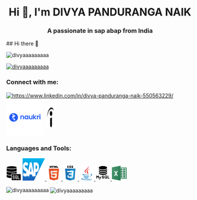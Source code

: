 
<h1 align="center">Hi 👋, I'm DIVYA PANDURANGA NAIK</h1>
<h3 align="center">A passionate in sap abap from India</h3>
## Hi there 👋

<!--
**divyaaaaaaaaa/divyaaaaaaaaa** is a ✨ _special_ ✨ repository because its `README.md` (this file) appears on your GitHub profile.

Here are some ideas to get you started:

- 🔭 I’m currently working on **Report**
- 🌱 I’m currently learning **Sap Abap**
- 👯 I’m looking to collaborate on **sap abap**

- 📫 How to reach me: **divyapnaik2000@gmail.com**
- 
-->

<p align="left"> <img src="https://komarev.com/ghpvc/?username=divyaaaaaaaaa&label=Profile%20views&color=0e75b6&style=flat" alt="divyaaaaaaaaa" /> </p>

<p align="left"> <a href="https://github.com/ryo-ma/github-profile-trophy"><img src="https://github-profile-trophy.vercel.app/?username=divyaaaaaaaaa" alt="divyaaaaaaaaa" /></a> </p>



<h3 align="left">Connect with me:</h3>
<p align="left">
<a href="https://linkedin.com/in/https://www.linkedin.com/in/divya-panduranga-naik-550563229/" target="blank"><img align="center" src="https://raw.githubusercontent.com/rahuldkjain/github-profile-readme-generator/master/src/images/icons/Social/linked-in-alt.svg" alt="https://www.linkedin.com/in/divya-panduranga-naik-550563229/" height="30" width="40" /></a>
<a href="https://www.naukri.com/mnjuser/profile?id=&altresid" target="_blank"><img align="center" src="https://github.com/divyaaaaaaaaa/my-assets/blob/main/naukri.jpg" alt="naukri" height="100" width="100"/></a>
  <a href="https://profile.indeed.com/?hl=en_IN&co=IN&from=gnav-indapply-SmartApply&_ga=2.3318832.1001169202.1758709669-1560665365.1738902267" target="_blank"><img align="center" src="https://github.com/divyaaaaaaaaa/my-assets/blob/main/indeed.png" alt="indeed" height="60" width="30"></a>
</p> 

<h3 align="left">Languages and Tools:</h3>
<p align="left"><a href="https://www.w3schools.com/css/https://www.w3schools.com/sql/" target="_blank" rel="noreferrer"><img src="https://github.com/divyaaaaaaaaa/my-assets/blob/main/sql-server.png" alt="sql" width="40" height="40"></a>
  <a href="https://help.sap.com/" target="_blank" rel="noreferrer"><img src="https://github.com/divyaaaaaaaaa/my-assets/blob/main/SAP.png" alt="sap" width="60" height="60"/></a><a href="https://www.w3.org/html/" target="_blank" rel="noreferrer"> <img src="https://raw.githubusercontent.com/devicons/devicon/master/icons/html5/html5-original-wordmark.svg" alt="html5" width="40" height="40"/> </a>
  <a href="https://www.w3schools.com/css/" target="_blank" rel="noreferrer"> <img src="https://raw.githubusercontent.com/devicons/devicon/master/icons/css3/css3-original-wordmark.svg" alt="css3" width="40" height="40"/> </a>
  <a href="https://www.java.com" target="_blank" rel="noreferrer"> <img src="https://raw.githubusercontent.com/devicons/devicon/master/icons/java/java-original.svg" alt="java" width="40" height="40"/> </a>
  <a href="https://www.mysql.com/" target="_blank" rel="noreferrer"> <img src="https://github.com/divyaaaaaaaaa/my-assets/blob/main/database.png" alt="mysql" width="40" height="40"/> </a>
  <a href="https://www.w3.org/excel/" target="_blank" rel="noreferrer"> <img src="https://github.com/divyaaaaaaaaa/my-assets/blob/main/excel.png" alt="excel" width="40" height="40"/> </a>

<p><img align="left" src="https://github-readme-stats.vercel.app/api/top-langs?username=divyaaaaaaaaa&show_icons=true&locale=en&layout=compact" alt="divyaaaaaaaaa" /></p>

<p>&nbsp;<img align="center" src="https://github-readme-stats.vercel.app/api?username=divyaaaaaaaaa&show_icons=true&locale=en" alt="divyaaaaaaaaa" /></p>
